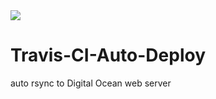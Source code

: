<img src="https://travis-ci.org/cscolabear/travis-ci-auto-deploy.svg?branch=master">


# Travis-CI-Auto-Deploy

auto rsync to Digital Ocean web server
